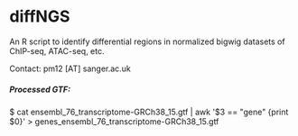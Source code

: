 # diffNGS
An R script to identify differential regions in normalized bigwig datasets of ChIP-seq, ATAC-seq, etc.

Contact: pm12 [AT] sanger.ac.uk



<h5> Processed GTF: </h5>

$ cat ensembl_76_transcriptome-GRCh38_15.gtf  | awk '$3 == "gene" {print $0}' > genes_ensembl_76_transcriptome-GRCh38_15.gtf
